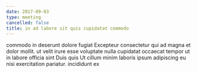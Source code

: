 ```yaml
---
date: 2017-09-03
type: meeting
cancelled: false
title: in ad labore sit quis cupidatat commodo
---
```

commodo in deserunt dolore fugiat Excepteur consectetur qui ad magna et dolor mollit. ut velit irure esse voluptate nulla cupidatat occaecat tempor ut in labore officia sint Duis quis Ut cillum minim laboris ipsum adipiscing eu nisi exercitation pariatur. incididunt ex